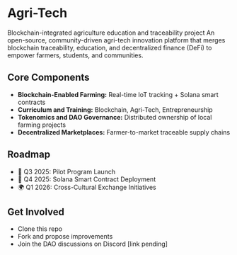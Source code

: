# Agri-Tech
Blockchain-integrated agriculture education and traceability project
An open-source, community-driven agri-tech innovation platform that merges blockchain traceability, education, and decentralized finance (DeFi) to empower farmers, students, and communities.

## Core Components
- **Blockchain-Enabled Farming:** Real-time IoT tracking + Solana smart contracts
- **Curriculum and Training:** Blockchain, Agri-Tech, Entrepreneurship
- **Tokenomics and DAO Governance:** Distributed ownership of local farming projects
- **Decentralized Marketplaces:** Farmer-to-market traceable supply chains

## Roadmap
- 🌱 Q3 2025: Pilot Program Launch
- 🚀 Q4 2025: Solana Smart Contract Deployment
- 🌍 Q1 2026: Cross-Cultural Exchange Initiatives

## Get Involved
- Clone this repo
- Fork and propose improvements
- Join the DAO discussions on Discord [link pending]
